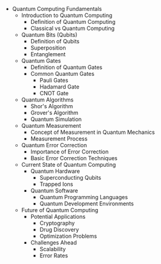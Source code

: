 - Quantum Computing Fundamentals
  - Introduction to Quantum Computing
    - Definition of Quantum Computing
    - Classical vs Quantum Computing
  - Quantum Bits (Qubits)
    - Definition of Qubits
    - Superposition
    - Entanglement
  - Quantum Gates
    - Definition of Quantum Gates
    - Common Quantum Gates
      - Pauli Gates
      - Hadamard Gate
      - CNOT Gate
  - Quantum Algorithms
    - Shor's Algorithm
    - Grover's Algorithm
    - Quantum Simulation
  - Quantum Measurement
    - Concept of Measurement in Quantum Mechanics
    - Measurement Process
  - Quantum Error Correction
    - Importance of Error Correction
    - Basic Error Correction Techniques
  - Current State of Quantum Computing
    - Quantum Hardware
      - Superconducting Qubits
      - Trapped Ions
    - Quantum Software
      - Quantum Programming Languages
      - Quantum Development Environments
  - Future of Quantum Computing
    - Potential Applications
      - Cryptography
      - Drug Discovery
      - Optimization Problems
    - Challenges Ahead
      - Scalability
      - Error Rates